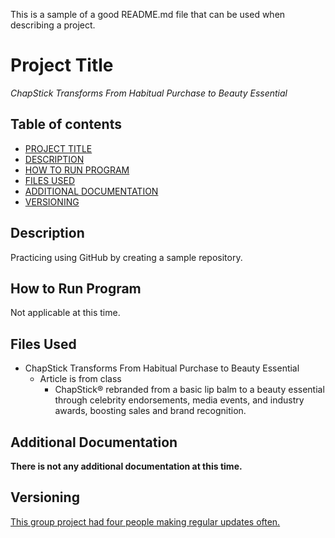 This is a sample of a good README.md file that can be used when describing a project.

# Project Title

*ChapStick Transforms From Habitual Purchase to Beauty Essential*

## Table of contents

- [PROJECT TITLE](#Project-Title)
- [DESCRIPTION](#Description)
- [HOW TO RUN PROGRAM](#How-to-run-program)
- [FILES USED](#files-used)
- [ADDITIONAL DOCUMENTATION](#additional-documentation)
- [VERSIONING](#versioning)

## Description

Practicing using GitHub by creating a sample repository. 

## How to Run Program

Not applicable at this time. 

## Files Used

* ChapStick Transforms From Habitual Purchase to Beauty Essential
  * Article is from class
    * ChapStick® rebranded from a basic lip balm to a beauty essential through celebrity endorsements, media events, and industry awards, boosting sales and brand recognition.
   
## Additional Documentation

**There is not any additional documentation at this time.**

## Versioning
<ins>This group project had four people making regular updates often.</ins>
